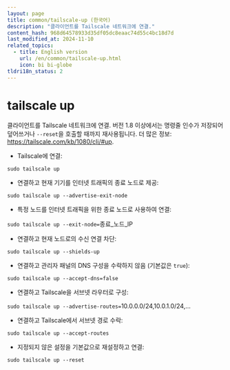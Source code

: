 ```yaml
---
layout: page
title: common/tailscale-up (한국어)
description: "클라이언트를 Tailscale 네트워크에 연결."
content_hash: 968d64578933d35df05dc8eaac74d55c4bc18d7d
last_modified_at: 2024-11-10
related_topics:
  - title: English version
    url: /en/common/tailscale-up.html
    icon: bi bi-globe
tldri18n_status: 2
---
```

# tailscale up

클라이언트를 Tailscale 네트워크에 연결.
버전 1.8 이상에서는 명령줄 인수가 저장되어 덮어쓰거나 `--reset`을 호출할 때까지 재사용됩니다.
더 많은 정보: <https://tailscale.com/kb/1080/cli/#up>.

- Tailscale에 연결:

`sudo tailscale up`

- 연결하고 현재 기기를 인터넷 트래픽의 종료 노드로 제공:

`sudo tailscale up --advertise-exit-node`

- 특정 노드를 인터넷 트래픽을 위한 종료 노드로 사용하여 연결:

`sudo tailscale up --exit-node=`<span class="tldr-var badge badge-pill bg-dark-lm bg-white-dm text-white-lm text-dark-dm font-weight-bold">종료_노드_IP</span>

- 연결하고 현재 노드로의 수신 연결 차단:

`sudo tailscale up --shields-up`

- 연결하고 관리자 패널의 DNS 구성을 수락하지 않음 (기본값은 `true`):

`sudo tailscale up --accept-dns=false`

- 연결하고 Tailscale을 서브넷 라우터로 구성:

`sudo tailscale up --advertise-routes=`<span class="tldr-var badge badge-pill bg-dark-lm bg-white-dm text-white-lm text-dark-dm font-weight-bold">10.0.0.0/24,10.0.1.0/24,...</span>

- 연결하고 Tailscale에서 서브넷 경로 수락:

`sudo tailscale up --accept-routes`

- 지정되지 않은 설정을 기본값으로 재설정하고 연결:

`sudo tailscale up --reset`
